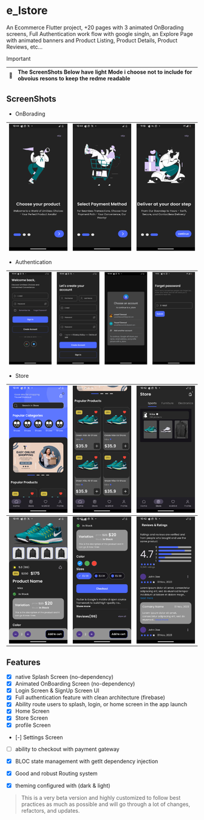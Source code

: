 # e_lstore

An Ecommerce Flutter project, +20 pages with 3 animated OnBorading screens, Full Authentication work flow with google singIn, an Explore Page with animated banners and Product Listing, Product Details, Product Reviews, etc...  
> [!IMPORTANT] 
> | :memo:        | The ScreenShots Below have light Mode i choose not to include for obvoius resons to keep the redme readable |
> |---------------|:------------------------|

## ScreenShots
- OnBorading
  
![a](https://github.com/Yossef-Dawoad/e_store/blob/dev/app_screens/onboard_1.png)  |  ![b](https://github.com/Yossef-Dawoad/e_store/blob/dev/app_screens/onboard_2.png) |  ![c](https://github.com/Yossef-Dawoad/e_store/blob/dev/app_screens/onboard_3.png)
:-------------------------:|:-------------------------:|:-------------------------:

- Authentication

![a](https://github.com/Yossef-Dawoad/e_store/blob/dev/app_screens/signin.png)  |  ![b](https://github.com/Yossef-Dawoad/e_store/blob/dev/app_screens/signup.png) |  ![c](https://github.com/Yossef-Dawoad/e_store/blob/dev/app_screens/google_signin.png) | ![d](https://github.com/Yossef-Dawoad/e_store/blob/dev/app_screens/forget_pass.png) 
:-------------------------:|:-------------------------:|:-------------------------:|:-------------------------:

- Store
  
![a](https://github.com/Yossef-Dawoad/e_store/blob/dev/app_screens/explore_1.png)  |  ![b](https://github.com/Yossef-Dawoad/e_store/blob/dev/app_screens/explore_2.png) |  ![c](https://github.com/Yossef-Dawoad/e_store/blob/dev/app_screens/store.png)
:-------------------------:|:-------------------------:|:-------------------------:
![a](https://github.com/Yossef-Dawoad/e_store/blob/dev/app_screens/product_detail_1.png)  |  ![b](https://github.com/Yossef-Dawoad/e_store/blob/dev/app_screens/product_detail_2.png) |  ![c](https://github.com/Yossef-Dawoad/e_store/blob/dev/app_screens/producr_review.png)

## Features
- [X] native Splash Screen (no-dependency)
- [X] Animated OnBoarding Screen (no-dependency)
- [X] Login Screen & SignUp Screen UI  
- [X] Full authentication feature with clean architecture (firebase)
- [X] Ability route users to splash, login, or home screen in the app launch
- [X] Home Screen
- [x] Store Screen
- [x] profile Screen
- [-] Settings Screen
- [ ] ability to checkout with payment gateway
- [X] BLOC state management with getIt dependency injection
- [X] Good and robust Routing system
- [X] theming configured with (dark & light)


> This is a very beta version and highly customized to follow best practices as much as possible and will go through a lot of changes, refactors, and updates.
